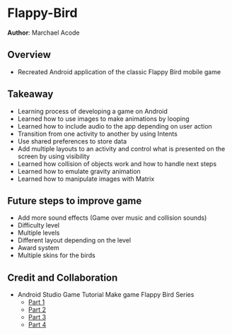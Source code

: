 # Flappy-Bird

**Author**: Marchael Acode

## Overview

- Recreated Android application of the classic Flappy Bird mobile game

## Takeaway

- Learning process of developing a game on Android
- Learned how to use images to make animations by looping
- Learned how to include audio to the app depending on user action
- Transition from one activity to another by using Intents
- Use shared preferences to store data
- Add multiple layouts to an activity and control what is presented on the screen by using visibility
- Learned how collision of objects work and how to handle next steps
- Learned how to emulate gravity animation
- Learned how to manipulate images with Matrix

## Future steps to improve game

- Add more sound effects (Game over music and collision sounds)
- Difficulty level
- Multiple levels
- Different layout depending on the level
- Award system
- Multiple skins for the birds

## Credit and Collaboration

- Android Studio Game Tutorial Make game Flappy Bird Series
    - [Part 1](https://www.youtube.com/watch?v=UfjKpp_Wtic)
    - [Part 2](https://www.youtube.com/watch?v=qndKPWCVP0s)
    - [Part 3](https://www.youtube.com/watch?v=-dHSM5Lx14I)
    - [Part 4](https://www.youtube.com/watch?v=wuD1uKGXnrM)